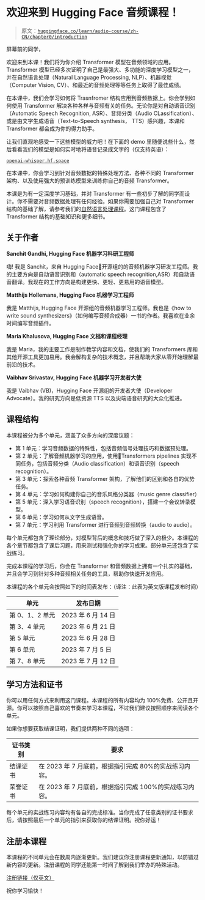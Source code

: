 # 欢迎来到 Hugging Face 音频课程！

> 原文：[`huggingface.co/learn/audio-course/zh-CN/chapter0/introduction`](https://huggingface.co/learn/audio-course/zh-CN/chapter0/introduction)

           

屏幕前的同学，

欢迎来到本课！我们将为你介绍 Transformer 模型在音频领域的应用。Transformer 模型已经多次证明了自己是最强大、多功能的深度学习模型之一，并在自然语言处理（Natural Language Processing, NLP）、机器视觉（Computer Vision, CV）、和最近的音频处理等等任务上取得了最佳成绩。

在本课中，我们会学习如何将 Trasnfromer 结构应用到音频数据上。你会学到如何使用 Transformer 解决各种各样与音频有关的任务。无论你是对自动语音识别（Automatic Speech Recognition, ASR）、音频分类（Audio CLassification）、或是由文字生成语音（Text-to-Speech synthesis， TTS）感兴趣，本课和 Transformer 都会成为你的得力助手。

让我们直观地感受一下这些模型的威力吧！在下面的 demo 里随便说些什么，然后看看我们的模型是如何实时地将语音记录成文字的（仅支持英语）：

[`openai-whisper.hf.space`](https://openai-whisper.hf.space)

在本课中，你会学习到针对音频数据的特殊处理方法、各种不同的 Transformer 架构、以及使用强大的预训练模型来训练你自己的音频 Transformer。

本课是为有一定深度学习基础，并对 Transformer 有一些初步了解的同学而设计。你不需要对音频数据处理有任何经验。如果你需要加强自己对 Transformer 结构的基础了解，请参考我们的[自然语言处理课程](https://huggingface.co/learn/nlp-course/zh-CN/chapter1/1)。这门课程包含了 Transformer 结构的基础知识和更多细节。

## 关于作者

**Sanchit Gandhi, Hugging Face 机器学习科研工程师**

嗨! 我是 Sanchit，来自 Hugging Face🤗开源组的的音频机器学习研发工程师。我的主要方向是自动语音识别和（automatic speech recognition,ASR）和自动语音翻译。我现在的工作方向是构建更快、更轻、更易用的语音模型。

**Matthijs Hollemans, Hugging Face 机器学习工程师**

我是 Matthijs, Hugging Face 开源组的音频机器学习工程师。我也是《how to write sound synthesizers》（如何编写音频合成器）一书的作者。我喜欢在业余时间编写音频插件。

**Maria Khalusova, Hugging Face 文档和课程经理**

我是 Maria，我的主要工作是制作教学内容和文档，使我们的 Transformers 库和其他开源工具更加易用。我会解构复杂的技术概念，并且帮助大家从零开始理解最前沿的技术。

**Vaibhav Srivastav, Hugging Face 机器学习开发者大使**

我是 Vaibhav (VB)，Hugging Face 开源组的开发者大使（Developer Advocate）。我的研究方向是低资源 TTS 以及尖端语音研究的大众化推进。

## 课程结构

本课程被分为多个单元，涵盖了众多方向的深度议题：

*   第 1 单元：学习音频数据的特殊性，包括音频信号处理技巧和数据预处理。
*   第 2 单元：了解音频机器学习的应用，使用🤗Transformers pipelines 实现不同任务，包括音频分类（Audio classification）和语音识别（speech recognition）。
*   第 3 单元：探索各种音频 Transformer 架构，了解他们的区别和各自的优势任务。
*   第 4 单元：学习如何构建你自己的音乐风格分类器（music genre classifier）
*   第 5 单元：深入学习语音识别（speech recognition），搭建一个会议转录模型。
*   第 6 单元：学习如何从文字生成语音。
*   第 7 单元：学习利用 Transformer 进行音频到音频转换（audio to audio）。

每个单元都包含了理论部分，对模型背后的概念和技巧做了深入的极少。本课程的各个章节都包含了课后习题，用来测试和强化你的学习成果。部分单元还包含了实战练习。

完成本课程的学习后，你会在 Transformer 和音频数据上拥有一个扎实的基础，并且会学习到针对多种音频相关任务的工具，帮助你快速开发应用。

本课程的各个单元会按照如下的时间表发布：（译注：此表为英文版课程发布时间）

| 单元 | 发布日期 |
| --- | --- |
| 第 0、1、2 单元 | 2023 年 6 月 14 日 |
| 第 3、4 单元 | 2023 年 6 月 21 日 |
| 第 5 单元 | 2023 年 6 月 28 日 |
| 第 6 单元 | 2023 年 7 月 5 日 |
| 第 7、8 单元 | 2023 年 7 月 12 日 |

## 学习方法和证书

你可以用任何方式来利用这门课程。本课程的所有内容均为 100%免费、公开且开源。你可以按照自己喜欢的节奏来学习本课程，不过我们建议按照顺序来阅读各个单元。

如果你想要获取结课证明，我们提供两种不同的选项：

| 证书类别 | 要求 |
| --- | --- |
| 结课证书 | 在 2023 年 7 月底前，根据指引完成 80%的实战练习内容。 |
| 荣誉证书 | 在 2023 年 7 月底前，根据指引完成 100%的实战练习内容。 |

每个单元的实战练习内容均有各自的完成标准。当你完成了任意类别的证书要求后，请按照最后一个单元的指引来获取你的结课证明。祝你好运！

## 注册本课程

本课程的不同单元会在数周内逐渐更新。我们建议你注册课程更新通知，以防错过新内容的更新。注册课程的同学还能第一时间了解到我们举办的特殊活动。

[注册链接（仅英文）](http://eepurl.com/insvcI)

祝你学习愉快！